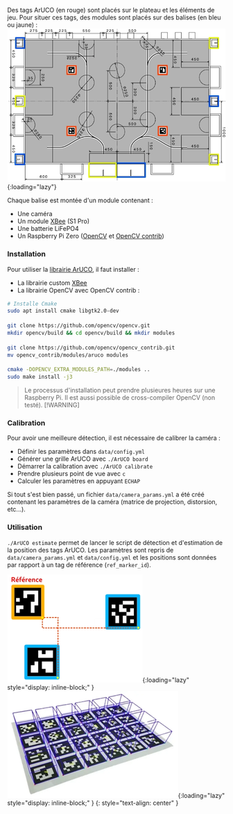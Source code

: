 [order]:       # (1)
[title]:       # (Marqueurs ArUCO)
[description]: # (Documentation sur les marqueurs ArUCO)

Des tags ArUCO (en rouge) sont placés sur le plateau et les éléments de jeu. Pour situer ces tags, des modules sont placés sur des balises (en bleu ou jaune) :
![Terrain de jeu](/static/images/aruco/playground.webp){:loading="lazy"}

Chaque balise est montée d'un module contenant :

- Une caméra
- Un module [XBee](/communication/XBee/principe) (S1 Pro)
- Une batterie LiFePO4
- Un Raspberry Pi Zero ([OpenCV](https://opencv.org/) et [OpenCV contrib](https://github.com/opencv/opencv_contrib))

### Installation

Pour utiliser la [librairie ArUCO](https://github.com/RobotechNancy/Odometrie/tree/master/ArUCO), il faut installer :

- La librairie custom [XBee](/XBee/Librairie)
- La librairie OpenCV avec OpenCV contrib :
```bash
# Installe Cmake
sudo apt install cmake libgtk2.0-dev

git clone https://github.com/opencv/opencv.git
mkdir opencv/build && cd opencv/build && mkdir modules

git clone https://github.com/opencv/opencv_contrib.git
mv opencv_contrib/modules/aruco modules

cmake -DOPENCV_EXTRA_MODULES_PATH=./modules ..
sudo make install -j3
```

> Le processus d'installation peut prendre plusieures heures sur une Raspberry Pi.
> Il est aussi possible de cross-compiler OpenCV (non testé).
> [!WARNING]

### Calibration

Pour avoir une meilleure détection, il est nécessaire de calibrer la caméra :

- Définir les paramètres dans `data/config.yml`
- Générer une grille ArUCO avec `./ArUCO board`
- Démarrer la calibration avec `./ArUCO calibrate`
- Prendre plusieurs point de vue avec `c`
- Calculer les paramètres en appuyant `ECHAP`

Si tout s'est bien passé, un fichier `data/camera_params.yml` a été créé contenant les paramètres de la caméra (matrice de projection, distorsion, etc...).

### Utilisation

`./ArUCO estimate` permet de lancer le script de détection et d'estimation de la position des tags ArUCO.
Les paramètres sont repris de `data/camera_params.yml` et `data/config.yml` et les positions sont données par rapport à un tag de référence (`ref_marker_id`).

![ArUCO Estimation](/static/images/aruco/estimation.webp){:loading="lazy" style="display: inline-block;" }
![ArUCO AR](/static/images/aruco/AR.webp){:loading="lazy" style="display: inline-block;" }
{: style="text-align: center" }
